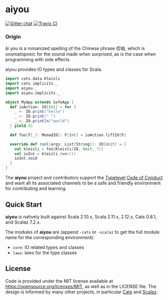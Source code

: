 # aiyou

[![Gitter chat](https://badges.gitter.im/adelbertc/aiyou.svg)](https://gitter.im/adelbertc/aiyou?utm_source=badge&utm_medium=badge&utm_campaign=pr-badge&utm_content=badge)
[![Travis CI](https://travis-ci.org/adelbertc/io.svg?branch=master)](https://travis-ci.org/adelbertc/io)

### Origin
ǎi you is a romanized spelling of the Chinese phrase 哎呦, which is onomatopoeic for the sound
made when surprised, as is the case when programming with side effects.

aiyou provides IO types and classes for Scala.

```scala
import cats.data.Kleisli
import cats.implicits._
import aiyou._
import aiyou.implicits._

object MyApp extends SafeApp {
  def ioAction: IO[Int] = for {
    _ <- IO.print("hello")
    _ <- IO.print(" ")
    _ <- IO.println("world")
  } yield 42

  def foo[F[_]: MonadIO]: F[Int] = ioAction.liftIO[F]

  override def runl(args: List[String]): IO[Unit] = {
    val kleisli = foo[Kleisli[IO, Unit, ?]]
    val ioInt = kleisli.run(())
    ioInt.void
  }
}
```

The **aiyou** project and contributors support the
[Typelevel](http://typelevel.org/) [Code of Conduct](http://typelevel.org/conduct.html) and want all its
associated channels to be a safe and friendly environment for contributing and learning.

## Quick Start
**aiyou** is natively built against Scala 2.10.x, Scala 2.11.x, 2.12.x, Cats 0.8.1, and Scalaz 7.2.x.

The modules of **aiyou** are (append `-cats` or `-scalaz` to get the full module name for the corresponding environment):

* `core`: IO related types and classes
* `laws`: laws for the type classes

## License
Code is provided under the MIT license available at https://opensource.org/licenses/MIT,
as well as in the LICENSE file. The design is informed by many other projects, in particular
[Cats](https://github.com/typelevel/cats) and [Scalaz](https://github.com/scalaz/scalaz).
